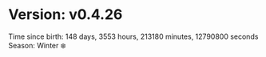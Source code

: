 # Version: v0.4.26
Time since birth: 148 days, 3553 hours, 213180 minutes, 12790800 seconds
Season: Winter ❄️
